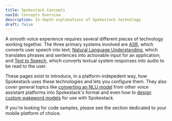 ```yaml
---
title: Spokestack Concepts
navId: Concepts Overview
description: In-depth explanations of Spokestack technology
draft: false
---
```


A smooth voice experience requires several different pieces of technology working together. The three primary systems involved are [ASR](asr), which converts user speech into text; [Natural Language Understanding](nlu), which translates phrases and sentences into actionable input for an application; and [Text to Speech](tts), which converts textual system responses into audio to be read to the user.

These pages exist to introduce, in a platform-indepedent way, how Spokestack uses these technologies and lets you configure them. They also cover general topics like [converting an NLU model](export) from other voice assistant platforms into Spokestack's format and even how to [design custom wakeword models](wakeword-models) for use with Spokestack.

If you're looking for code samples, please see the section dedicated to your mobile platform of choice.
